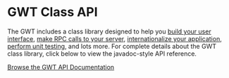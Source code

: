 GWT Class API
===

The GWT includes a class library designed to help you [build your user interface](/javadoc/latest/com/google/gwt/user/client/ui/package-summary.html), [make RPC calls to your server](/javadoc/latest/com/google/gwt/user/client/rpc/package-summary.html), [internationalize your application](/javadoc/latest/com/google/gwt/i18n/client/package-summary.html), [perform unit testing](/javadoc/latest/com/google/gwt/junit/client/package-summary.html), and lots more.
For complete details about the GWT class library, click below to view the javadoc-style API reference.

[Browse the GWT API Documentation](/javadoc/latest/index.html)
